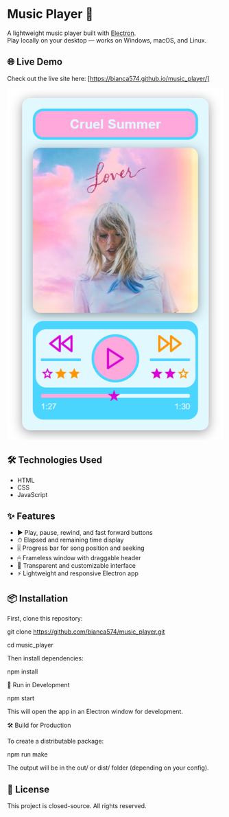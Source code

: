 # Music Player 🎵

A lightweight music player built with [Electron](https://www.electronjs.org/).  
Play locally on your desktop — works on Windows, macOS, and Linux.

## 🌐 Live Demo

Check out the live site here: [https://bianca574.github.io/music_player/]

![Music Player](assets/screenshot.jpg)

## 🛠️ Technologies Used

- HTML
- CSS
- JavaScript

## ✨ Features

- ▶️ Play, pause, rewind, and fast forward buttons  
- ⏱ Elapsed and remaining time display
- 🎚 Progress bar for song position and seeking  
- 🖱 Frameless window with draggable header  
- 🌟 Transparent and customizable interface  
- ⚡ Lightweight and responsive Electron app  

## 📦 Installation

First, clone this repository:

git clone https://github.com/bianca574/music_player.git

cd music_player


Then install dependencies:

npm install


🚀 Run in Development

npm start

This will open the app in an Electron window for development.


🛠 Build for Production

To create a distributable package:

npm run make

The output will be in the out/ or dist/ folder (depending on your config).

## 📄 License

This project is closed-source. All rights reserved.

